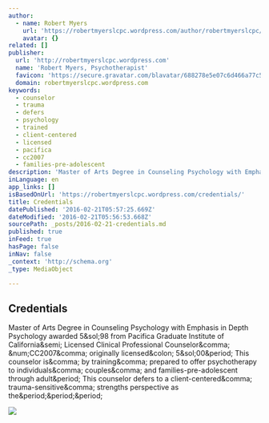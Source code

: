 ```yaml
---
author:
  - name: Robert Myers
    url: 'https://robertmyerslcpc.wordpress.com/author/robertmyerslcpc/'
    avatar: {}
related: []
publisher:
  url: 'http://robertmyerslcpc.wordpress.com'
  name: 'Robert Myers, Psychotherapist'
  favicon: 'https://secure.gravatar.com/blavatar/688278e5e07c6d466a77c5f589a7596f?s=16'
  domain: robertmyerslcpc.wordpress.com
keywords:
  - counselor
  - trauma
  - defers
  - psychology
  - trained
  - client-centered
  - licensed
  - pacifica
  - cc2007
  - families-pre-adolescent
description: 'Master of Arts Degree in Counseling Psychology with Emphasis in Depth Psychology awarded 5/98 from Pacifica Graduate Institute of California; Licensed Clinical Professional Counselor, #CC2007, originally licensed: 5/00. This counselor is, by training, prepared to offer psychotherapy to individuals, couples, and families-pre-adolescent through adult. This counselor defers to a client-centered, trauma-sensitive, strengths perspective as the...'
inLanguage: en
app_links: []
isBasedOnUrl: 'https://robertmyerslcpc.wordpress.com/credentials/'
title: Credentials
datePublished: '2016-02-21T05:57:25.669Z'
dateModified: '2016-02-21T05:56:53.668Z'
sourcePath: _posts/2016-02-21-credentials.md
published: true
inFeed: true
hasPage: false
inNav: false
_context: 'http://schema.org'
_type: MediaObject

---
```

<article style=""><h1>Credentials</h1><p>Master of Arts Degree in Counseling Psychology with Emphasis in Depth Psychology awarded 5&amp;sol;98 from Pacifica Graduate Institute of California&amp;semi; Licensed Clinical Professional Counselor&amp;comma; &amp;num;CC2007&amp;comma; originally licensed&amp;colon; 5&amp;sol;00&amp;period; This counselor is&amp;comma; by training&amp;comma; prepared to offer psychotherapy to individuals&amp;comma; couples&amp;comma; and families-pre-adolescent through adult&amp;period; This counselor defers to a client-centered&amp;comma; trauma-sensitive&amp;comma; strengths perspective as the&amp;period;&amp;period;&amp;period;</p><img src="https://i2.wp.com/robertmyerslcpc.files.wordpress.com/2012/02/maine-pemaquidlightwithmoon.jpg?fit=440%2C330" /></article>